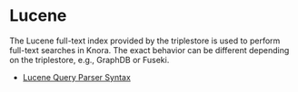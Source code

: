 <!---
 * Copyright © 2021 - 2022 Swiss National Data and Service Center for the Humanities and/or DaSCH Service Platform contributors.
 * SPDX-License-Identifier: Apache-2.0
-->

# Lucene 

The Lucene full-text index provided by the triplestore is used to perform full-text searches in Knora. 
The exact behavior can be different depending on the triplestore, e.g., GraphDB or Fuseki.

* [Lucene Query Parser Syntax](lucene-query-parser-syntax.md)
